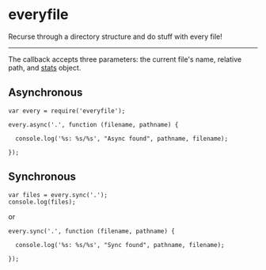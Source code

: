 # everyfile
Recurse through a directory structure and do stuff with every file!

---

The callback accepts three parameters: the current file's name, relative path, and [stats](https://nodejs.org/api/fs.html#fs_class_fs_stats) object.

## Asynchronous

```
var every = require('everyfile');

every.async('.', function (filename, pathname) {

  console.log('%s: %s/%s', "Async found", pathname, filename);

});
```


## Synchronous

```
var files = every.sync('.');
console.log(files);
```
or
```
every.sync('.', function (filename, pathname) {

  console.log('%s: %s/%s', "Sync found", pathname, filename);

});
```
